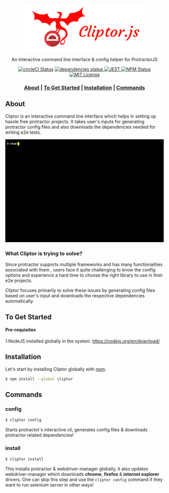 <p align="center">
<img src= "./images/cliptor.png" height=150 alt="cliptor.png"/>
</p>
<p align="center">
   An Interactive command line interface & config helper for ProtractorJS
<p>

<p align="center">
<a href="https://circleci.com/gh/igniteram/Cliptor.js/tree/master"><img alt="circleCI Status" src="https://circleci.com/gh/igniteram/Cliptor.js/tree/master.svg?style=shield"></a>
<a href="https://david-dm.org/igniteram/Cliptor.js"><img alt="dependencies status" src="https://david-dm.org/igniteram/Cliptor.js/status.svg">
<a href="https://github.com/facebook/jest"><img alt="JEST" src="https://img.shields.io/badge/tested_with-jest-99424f.svg">
<a href="https://www.npmjs.com/package/cliptor"><img alt="NPM Status" src="https://img.shields.io/npm/v/cliptor.svg?style=flat"></a>
<a href="https://opensource.org/licenses/MIT"><img alt="MIT License" src="https://img.shields.io/dub/l/vibe-d.svg">
</p>

### <p align="center"> [About](#about) **|** [To Get Started](#to-get-started) **|** [Installation](#installation) **|** [Commands](#commands) </p>

## About

Cliptor is an interactive command line interface which helps in setting up hassle free protractor projects. It takes user's inputs for generating protractor config files and also downloads the dependencies needed for writing e2e tests.

<p>
  <img src="./images/cliptor.gif" alt="cliptor.gif"/>
</p>

### What Cliptor is trying to solve?

Since protractor supports multiple frameworks and has many functionalities associated with them , users face it quite challenging to know the config options and experience a hard time to choose the right library to use in their e2e projects. 

Cliptor focuses primarily to solve these issues by generating config files based on user's input and downloads the respective dependencies automatically.

## To Get Started

#### Pre-requisites
1.NodeJS installed globally in the system.
https://nodejs.org/en/download/

## Installation

Let's start by installing Cliptor globally with [npm](https://www.npmjs.com/).

```sh
$ npm install --global cliptor
```
## Commands

### config

```sh
$ cliptor config
```
Starts protractor's interactive cli, generates config files & downloads protractor related dependencies!

### install

```sh
$ cliptor install
```
This installs protractor & webdriver-manager globally, it also updates webdriver-manager which downloads **chrome**, **firefox** & **internet explorer** drivers. One can skip this step and use the `cliptor config` command if they want to run selenium server in other ways!
